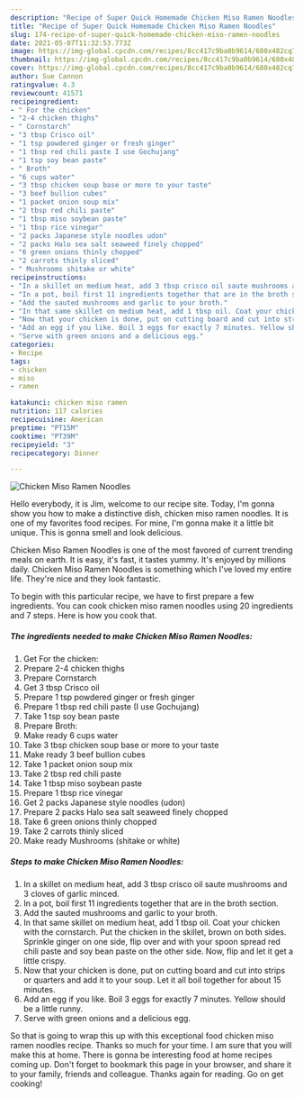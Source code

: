 ```yaml
---
description: "Recipe of Super Quick Homemade Chicken Miso Ramen Noodles"
title: "Recipe of Super Quick Homemade Chicken Miso Ramen Noodles"
slug: 174-recipe-of-super-quick-homemade-chicken-miso-ramen-noodles
date: 2021-05-07T11:32:53.773Z
image: https://img-global.cpcdn.com/recipes/8cc417c9ba0b9614/680x482cq70/chicken-miso-ramen-noodles-recipe-main-photo.jpg
thumbnail: https://img-global.cpcdn.com/recipes/8cc417c9ba0b9614/680x482cq70/chicken-miso-ramen-noodles-recipe-main-photo.jpg
cover: https://img-global.cpcdn.com/recipes/8cc417c9ba0b9614/680x482cq70/chicken-miso-ramen-noodles-recipe-main-photo.jpg
author: Sue Cannon
ratingvalue: 4.3
reviewcount: 41571
recipeingredient:
- " For the chicken"
- "2-4 chicken thighs"
- " Cornstarch"
- "3 tbsp Crisco oil"
- "1 tsp powdered ginger or fresh ginger"
- "1 tbsp red chili paste I use Gochujang"
- "1 tsp soy bean paste"
- " Broth"
- "6 cups water"
- "3 tbsp chicken soup base or more to your taste"
- "3 beef bullion cubes"
- "1 packet onion soup mix"
- "2 tbsp red chili paste"
- "1 tbsp miso soybean paste"
- "1 tbsp rice vinegar"
- "2 packs Japanese style noodles udon"
- "2 packs Halo sea salt seaweed finely chopped"
- "6 green onions thinly chopped"
- "2 carrots thinly sliced"
- " Mushrooms shitake or white"
recipeinstructions:
- "In a skillet on medium heat, add 3 tbsp crisco oil saute mushrooms and 3 cloves of garlic minced."
- "In a pot, boil first 11 ingredients together that are in the broth section."
- "Add the sauted mushrooms and garlic to your broth."
- "In that same skillet on medium heat, add 1 tbsp oil. Coat your chicken with the cornstarch. Put the chicken in the skillet, brown on both sides. Sprinkle ginger on one side, flip over and with your spoon spread red chili paste and soy bean paste on the other side. Now, flip and let it get a little crispy."
- "Now that your chicken is done, put on cutting board and cut into strips or quarters and add it to your soup. Let it all boil together for about 15 minutes."
- "Add an egg if you like. Boil 3 eggs for exactly 7 minutes. Yellow should be a little runny."
- "Serve with green onions and a delicious egg."
categories:
- Recipe
tags:
- chicken
- miso
- ramen

katakunci: chicken miso ramen 
nutrition: 117 calories
recipecuisine: American
preptime: "PT15M"
cooktime: "PT39M"
recipeyield: "3"
recipecategory: Dinner

---
```



![Chicken Miso Ramen Noodles](https://img-global.cpcdn.com/recipes/8cc417c9ba0b9614/680x482cq70/chicken-miso-ramen-noodles-recipe-main-photo.jpg)

Hello everybody, it is Jim, welcome to our recipe site. Today, I'm gonna show you how to make a distinctive dish, chicken miso ramen noodles. It is one of my favorites food recipes. For mine, I'm gonna make it a little bit unique. This is gonna smell and look delicious.



Chicken Miso Ramen Noodles is one of the most favored of current trending meals on earth. It is easy, it's fast, it tastes yummy. It's enjoyed by millions daily. Chicken Miso Ramen Noodles is something which I've loved my entire life. They're nice and they look fantastic.


To begin with this particular recipe, we have to first prepare a few ingredients. You can cook chicken miso ramen noodles using 20 ingredients and 7 steps. Here is how you cook that.

<!--inarticleads1-->

##### The ingredients needed to make Chicken Miso Ramen Noodles:

1. Get  For the chicken:
1. Prepare 2-4 chicken thighs
1. Prepare  Cornstarch
1. Get 3 tbsp Crisco oil
1. Prepare 1 tsp powdered ginger or fresh ginger
1. Prepare 1 tbsp red chili paste (I use Gochujang)
1. Take 1 tsp soy bean paste
1. Prepare  Broth:
1. Make ready 6 cups water
1. Take 3 tbsp chicken soup base or more to your taste
1. Make ready 3 beef bullion cubes
1. Take 1 packet onion soup mix
1. Take 2 tbsp red chili paste
1. Take 1 tbsp miso soybean paste
1. Prepare 1 tbsp rice vinegar
1. Get 2 packs Japanese style noodles (udon)
1. Prepare 2 packs Halo sea salt seaweed finely chopped
1. Take 6 green onions thinly chopped
1. Take 2 carrots thinly sliced
1. Make ready  Mushrooms (shitake or white)




<!--inarticleads2-->

##### Steps to make Chicken Miso Ramen Noodles:

1. In a skillet on medium heat, add 3 tbsp crisco oil saute mushrooms and 3 cloves of garlic minced.
1. In a pot, boil first 11 ingredients together that are in the broth section.
1. Add the sauted mushrooms and garlic to your broth.
1. In that same skillet on medium heat, add 1 tbsp oil. Coat your chicken with the cornstarch. Put the chicken in the skillet, brown on both sides. Sprinkle ginger on one side, flip over and with your spoon spread red chili paste and soy bean paste on the other side. Now, flip and let it get a little crispy.
1. Now that your chicken is done, put on cutting board and cut into strips or quarters and add it to your soup. Let it all boil together for about 15 minutes.
1. Add an egg if you like. Boil 3 eggs for exactly 7 minutes. Yellow should be a little runny.
1. Serve with green onions and a delicious egg.




So that is going to wrap this up with this exceptional food chicken miso ramen noodles recipe. Thanks so much for your time. I am sure that you will make this at home. There is gonna be interesting food at home recipes coming up. Don't forget to bookmark this page in your browser, and share it to your family, friends and colleague. Thanks again for reading. Go on get cooking!
